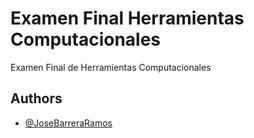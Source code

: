 
# Examen Final Herramientas Computacionales

Examen Final de Herramientas Computacionales
## Authors

- [@JoseBarreraRamos](https://github.com/JoseBarrera04)

